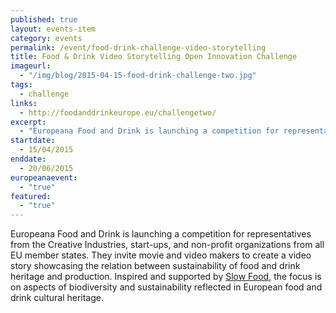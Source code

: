 ```yaml
---
published: true
layout: events-item
category: events
permalink: /event/food-drink-challenge-video-storytelling
title: Food & Drink Video Storytelling Open Innovation Challenge
imageurl: 
  - "/img/blog/2015-04-15-food-drink-challenge-two.jpg"
tags: 
  - challenge
links:
  - http://foodanddrinkeurope.eu/challengetwo/
excerpt:
  - "Europeana Food and Drink is launching a competition for representatives from the Creative Industries, start-ups, and non-profit organizations from all EU member states. They invite movie and video makers to create a video story showcasing the relation between sustainability of food and drink heritage and production. Inspired and supported by Slow Food, the focus is on aspects of biodiversity and sustainability reflected in European food and drink cultural heritage."
startdate:
  - 15/04/2015
enddate:
  - 20/06/2015
europeanaevent:
  - "true"
featured:
  - "true"
---
```

Europeana Food and Drink is launching a competition for representatives from the Creative Industries, start-ups, and non-profit organizations from all EU member states. They invite movie and video makers to create a video story showcasing the relation between sustainability of food and drink heritage and production. Inspired and supported by [Slow Food](http://www.slowfood.com/sloweurope/en/), the focus is on aspects of biodiversity and sustainability reflected in European food and drink cultural heritage.

